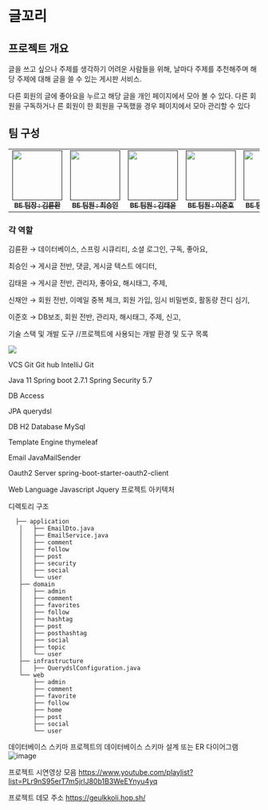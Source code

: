 # 글꼬리
## 프로젝트 개요

글을 쓰고 싶으나 주제를 생각하기 어려운 사람들을 위해, 날마다 주제를 추천해주며 해당 주제에 대해 글을 쓸 수 있는 게시판 서비스. 

다른 회원의 글에 좋아요을 누르고 해당 글을 개인 페이지에서 모아 볼 수 있다. 다른 회원을 구독하거나 른 회원이 한 회원을 구독했을 경우 페이지에서 모아 관리할 수 있다
## 팀 구성
<table>
  <tbody>
    <tr>
      <td align="center"><a href=""><img src= ""width="100px;" alt=""/><br /><sub><b>BE 팀장 : 김륜환</b></sub></a><br /></td>
      <td align="center"><a href=""><img src="" width="100px;" alt=""/><br /><sub><b>BE 팀원 : 최승인</b></sub></a><br /></td>
      <td align="center"><a href=""><img src="" width="100px;" alt=""/><br /><sub><b>BE 팀원 : 김태윤</b></sub></a><br /></td>
      <td align="center"><a href=""><img src="" width="100px;" alt=""/><br /><sub><b>BE 팀원 : 이준호</b></sub></a><br /></td>
      <td align="center"><a href=""><img src="" width="100px;" alt=""/><br /><sub><b>BE 팀원 : 신채안</b></sub></a><br /></td>
    </tr>
  </tbody>
</table>

### 각 역할

김륜환 → 데이터베이스, 스프링 시큐리티, 소셜 로그인, 구독, 좋아요, 

최승인 → 게시글 전반, 댓글, 게시글 텍스트 에디터, 

김태윤 → 게시글 전반, 관리자, 좋아요, 해시태그, 주제, 

신채안 → 회원 전반, 이메일 중복 체크, 회원 가입, 임시 비밀번호, 활동량 잔디 심기, 

이준호 → DB보조, 회원 전반, 관리자, 해시태그, 주제, 신고, 

기술 스택 및 개발 도구
//프로젝트에 사용되는 개발 환경 및 도구 목록

<img src="https://img.shields.io/badge/IntelliJ IDEA-000000?style=for-the-badge&logo=intellijidea&logoColor=white">


VCS
Git
Git hub
IntelliJ Git

Java 11
Spring boot 2.7.1
Spring Security 5.7

DB Access

JPA
querydsl

DB
H2 Database
MySql

Template Engine
thymeleaf

Email
JavaMailSender

Oauth2 Server
spring-boot-starter-oauth2-client

Web Language
Javascript
Jquery
프로젝트 아키텍처

디렉토리 구조
 ```
   ├── application
    │   ├── EmailDto.java
    │   ├── EmailService.java
    │   ├── comment
    │   ├── follow
    │   ├── post
    │   ├── security
    │   ├── social
    │   └── user
    ├── domain
    │   ├── admin
    │   ├── comment
    │   ├── favorites
    │   ├── follow
    │   ├── hashtag
    │   ├── post
    │   ├── posthashtag
    │   ├── social
    │   ├── topic
    │   └── user
    ├── infrastructure
    │   ├── QuerydslConfiguration.java
    └── web
        ├── admin
        ├── comment
        ├── favorite
        ├── follow
        ├── home
        ├── post
        ├── social
        └── user
```
데이터베이스 스키마
프로젝트의 데이터베이스 스키마 설계 또는 ER 다이어그램
![image](https://github.com/geulkkoli-refactor/geulkkoli/assets/85615666/b1e6e3a8-9e34-49f7-8b56-f59155a02c52)

프로젝트 시연영상 모음
https://www.youtube.com/playlist?list=PLr9nS95erT7m5jrlJ80b1B3WeEYnyu4yq

프로젝트 데모 주소
https://geulkkoli.hop.sh/
